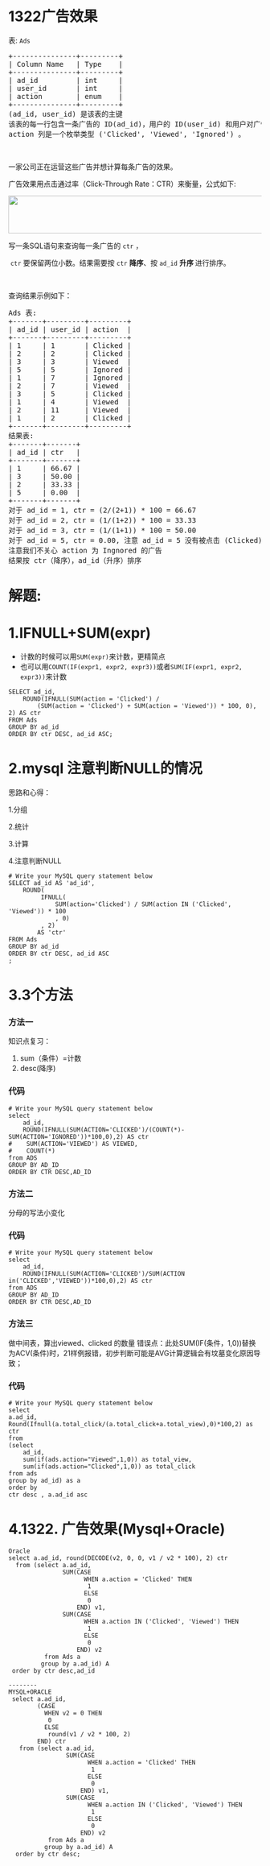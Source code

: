 # 1322广告效果
<p>表: <code>Ads</code></p>

<pre>+---------------+---------+
| Column Name   | Type    |
+---------------+---------+
| ad_id         | int     |
| user_id       | int     |
| action        | enum    |
+---------------+---------+
(ad_id, user_id) 是该表的主键
该表的每一行包含一条广告的 ID(ad_id)，用户的 ID(user_id) 和用户对广告采取的行为 (action)
action 列是一个枚举类型 (&#39;Clicked&#39;, &#39;Viewed&#39;, &#39;Ignored&#39;) 。
</pre>

<p>&nbsp;</p>

<p>一家公司正在运营这些广告并想计算每条广告的效果。</p>

<p>广告效果用点击通过率（Click-Through Rate：CTR）来衡量，公式如下:</p>

<p><img alt="" src="https://assets.leetcode-cn.com/aliyun-lc-upload/uploads/2020/03/06/sql1.png" style="height: 75px; width: 600px;"></p>

<p>写一条SQL语句来查询每一条广告的&nbsp;<code>ctr</code>&nbsp;，</p>

<p>&nbsp;<code>ctr</code>&nbsp;要保留两位小数。结果需要按&nbsp;<code>ctr</code>&nbsp;<strong>降序</strong>、按&nbsp;<code>ad_id</code>&nbsp;<strong>升序&nbsp;</strong>进行排序。</p>

<p>&nbsp;</p>

<p>查询结果示例如下：</p>

<pre>Ads 表:
+-------+---------+---------+
| ad_id | user_id | action  |
+-------+---------+---------+
| 1     | 1       | Clicked |
| 2     | 2       | Clicked |
| 3     | 3       | Viewed  |
| 5     | 5       | Ignored |
| 1     | 7       | Ignored |
| 2     | 7       | Viewed  |
| 3     | 5       | Clicked |
| 1     | 4       | Viewed  |
| 2     | 11      | Viewed  |
| 1     | 2       | Clicked |
+-------+---------+---------+
结果表:
+-------+-------+
| ad_id | ctr   |
+-------+-------+
| 1     | 66.67 |
| 3     | 50.00 |
| 2     | 33.33 |
| 5     | 0.00  |
+-------+-------+
对于 ad_id = 1, ctr = (2/(2+1)) * 100 = 66.67
对于 ad_id = 2, ctr = (1/(1+2)) * 100 = 33.33
对于 ad_id = 3, ctr = (1/(1+1)) * 100 = 50.00
对于 ad_id = 5, ctr = 0.00, 注意 ad_id = 5 没有被点击 (Clicked) 或查看 (Viewed) 过
注意我们不关心 action 为 Ingnored 的广告
结果按 ctr（降序），ad_id（升序）排序
</pre>
































# 解题:
# 1.IFNULL+SUM(expr)

* 计数的时候可以用`SUM(expr)`来计数，更精简点
* 也可以用`COUNT(IF(expr1, expr2, expr3))`或者`SUM(IF(expr1, expr2, expr3))`来计数

```
SELECT ad_id,
    ROUND(IFNULL(SUM(action = 'Clicked') /
        (SUM(action = 'Clicked') + SUM(action = 'Viewed')) * 100, 0), 2) AS ctr
FROM Ads
GROUP BY ad_id
ORDER BY ctr DESC, ad_id ASC;
```

# 2.mysql 注意判断NULL的情况
思路和心得：

1.分组

2.统计

3.计算

4.注意判断NULL


```mysql []
# Write your MySQL query statement below
SELECT ad_id AS 'ad_id', 
    ROUND(
         IFNULL(
             SUM(action='Clicked') / SUM(action IN ('Clicked', 'Viewed')) * 100
             , 0)
         , 2) 
        AS 'ctr'
FROM Ads
GROUP BY ad_id
ORDER BY ctr DESC, ad_id ASC 
;
```
# 3.3个方法
### 方法一
知识点复习：
1. sum（条件）=计数
2. desc(降序)

### 代码

```mysql
# Write your MySQL query statement below
select 
    ad_id,
    ROUND(IFNULL(SUM(ACTION='CLICKED')/(COUNT(*)-SUM(ACTION='IGNORED'))*100,0),2) AS ctr
#    SUM(ACTION='VIEWED') AS VIEWED,
#    COUNT(*)
from ADS
GROUP BY AD_ID
ORDER BY CTR DESC,AD_ID
```

### 方法二
分母的写法小变化

### 代码

```mysql
# Write your MySQL query statement below
select 
    ad_id,
    ROUND(IFNULL(SUM(ACTION='CLICKED')/SUM(ACTION in('CLICKED','VIEWED'))*100,0),2) AS ctr
from ADS
GROUP BY AD_ID
ORDER BY CTR DESC,AD_ID
```

### 方法三
做中间表，算出viewed、clicked 的数量
错误点：此处SUM(IF(条件，1,0))替换为ACV(条件)时，21样例报错，初步判断可能是AVG计算逻辑会有坟墓变化原因导致；

### 代码

```mysql
# Write your MySQL query statement below
select
a.ad_id, Round(Ifnull(a.total_click/(a.total_click+a.total_view),0)*100,2) as ctr
from
(select
    ad_id,
    sum(if(ads.action="Viewed",1,0)) as total_view,
    sum(if(ads.action="Clicked",1,0)) as total_click
from ads
group by ad_id) as a
order by
ctr desc , a.ad_id asc
```
# 4.1322. 广告效果(Mysql+Oracle)
```
Oracle
select a.ad_id, round(DECODE(v2, 0, 0, v1 / v2 * 100), 2) ctr
  from (select a.ad_id,
               SUM(CASE
                     WHEN a.action = 'Clicked' THEN
                      1
                     ELSE
                      0
                   END) v1,
               SUM(CASE
                     WHEN a.action IN ('Clicked', 'Viewed') THEN
                      1
                     ELSE
                      0
                   END) v2
          from Ads a
         group by a.ad_id) A
 order by ctr desc,ad_id

--------
MYSQL+ORACLE
 select a.ad_id,
        (CASE
          WHEN v2 = 0 THEN
           0
          ELSE
           round(v1 / v2 * 100, 2) 
        END) ctr
   from (select a.ad_id,
                SUM(CASE
                      WHEN a.action = 'Clicked' THEN
                       1
                      ELSE
                       0
                    END) v1,
                SUM(CASE
                      WHEN a.action IN ('Clicked', 'Viewed') THEN
                       1
                      ELSE
                       0
                    END) v2
           from Ads a
          group by a.ad_id) A
  order by ctr desc;
```
